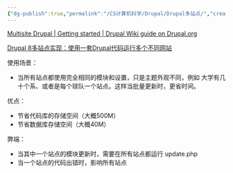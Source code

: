 ```yaml
---
{"dg-publish":true,"permalink":"/CS计算机科学/Drupal/Drupal多站点/","created":"2024-03-04T00:17:44.729+08:00","updated":"2024-03-04T00:18:26.700+08:00"}
---
```



[Multisite Drupal | Getting started | Drupal Wiki guide on Drupal.org](https://www.drupal.org/docs/getting-started/multisite-drupal)

[Drupal 8多站点实现：使用一套Drupal代码运行多个不同网站](https://www.daweibro.com/node/167)

使用场景：

- 当所有站点都使用完全相同的模块和设置，只是主题外观不同，例如 大学有几十个系、或者是每个球队一个站点。这样当批量更新时，更省时间。

优点：

- 节省代码库的存储空间（大概500M）
- 节省数据库存储空间（大概40M）

弊端：

- 当其中一个站点的模块更新时，需要在所有站点都运行 update.php
- 当一个站点的代码出错时，影响所有站点